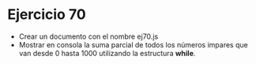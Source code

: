 # Ejercicio 70

* Crear un documento con el nombre ej70.js
* Mostrar en consola la suma parcial de todos los números impares que van desde 0 hasta 1000 utilizando la estructura **while**.